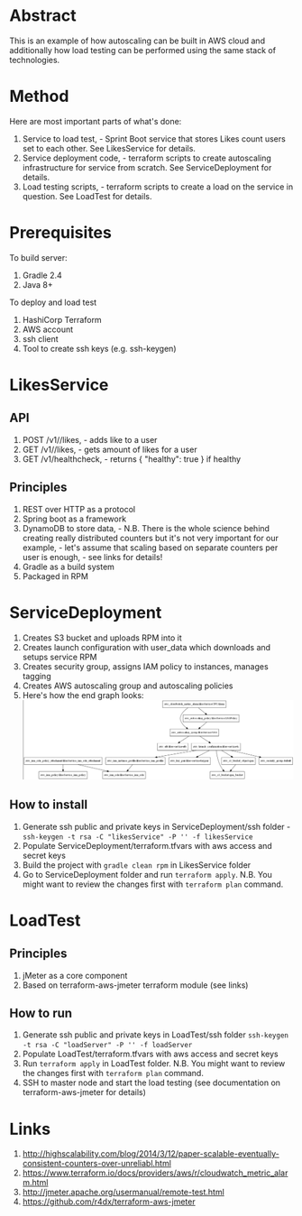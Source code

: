 # Abstract
This is an example of how autoscaling can be built in AWS cloud and additionally how load testing can be performed using the same stack of technologies.

# Method
Here are most important parts of what's done:

1. Service to load test, - Sprint Boot service that stores Likes count users set to each other. See LikesService for details.
2. Service deployment code, - terraform scripts to create autoscaling infrastructure for service from scratch. See ServiceDeployment for details.
3. Load testing scripts, - terraform scripts to create a load on the service in question. See LoadTest for details.

# Prerequisites

To build server:

1. Gradle 2.4
2. Java 8+

To deploy and load test

1. HashiCorp Terraform
2. AWS account
3. ssh client
4. Tool to create ssh keys (e.g. ssh-keygen)


# LikesService

## API

1. POST /v1/<userId>/likes, - adds like to a user
2. GET /v1/<userId>/likes, - gets amount of likes for a user
3. GET /v1/healthcheck, - returns { "healthy": true } if healthy

## Principles

1. REST over HTTP as a protocol
2. Spring boot as a framework
3. DynamoDB to store data, - N.B. There is the whole science behind creating really distributed counters but it's not very important for our example, - let's assume that scaling based on separate counters per user is enough, - see links for details!
4. Gradle as a build system
5. Packaged in RPM

# ServiceDeployment

1. Creates S3 bucket and uploads RPM into it
2. Creates launch configuration with user_data which downloads and setups service RPM
3. Creates security group, assigns IAM policy to instances, manages tagging
4. Creates AWS autoscaling group and autoscaling policies
5. Here's how the end graph looks:
![End graph](docs/aws_graph.png)

## How to install
1. Generate ssh public and private keys in ServiceDeployment/ssh folder - `ssh-keygen -t rsa -C "likesService" -P '' -f likesService`
2. Populate ServiceDeployment/terraform.tfvars with aws access and secret keys
3. Build the project with `gradle clean rpm` in LikesService folder
4. Go to ServiceDeployment folder and run `terraform apply`. N.B. You might want to review the changes first with `terraform plan` command.

# LoadTest

## Principles

1. jMeter as a core component
2. Based on terraform-aws-jmeter terraform module (see links)

## How to run

1. Generate ssh public and private keys in LoadTest/ssh folder `ssh-keygen -t rsa -C "loadServer" -P '' -f loadServer`
2. Populate LoadTest/terraform.tfvars with aws access and secret keys
3. Run `terraform apply` in LoadTest folder. N.B. You might want to review the changes first with `terraform plan` command.
4. SSH to master node and start the load testing (see documentation on terraform-aws-jmeter for details)

# Links

1. http://highscalability.com/blog/2014/3/12/paper-scalable-eventually-consistent-counters-over-unreliabl.html
2. https://www.terraform.io/docs/providers/aws/r/cloudwatch_metric_alarm.html
3. http://jmeter.apache.org/usermanual/remote-test.html
4. https://github.com/r4dx/terraform-aws-jmeter